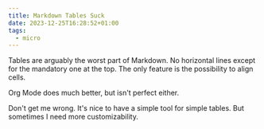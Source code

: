 ```yaml
---
title: Markdown Tables Suck
date: 2023-12-25T16:28:52+01:00
tags:
  - micro
---
```


Tables are arguably the worst part of Markdown.
No horizontal lines except for the mandatory one at the top.
The only feature is the possibility to align cells.

Org Mode does much better, but isn't perfect either.

Don't get me wrong. It's nice to have a simple tool for simple tables.
But sometimes I need more customizability.
